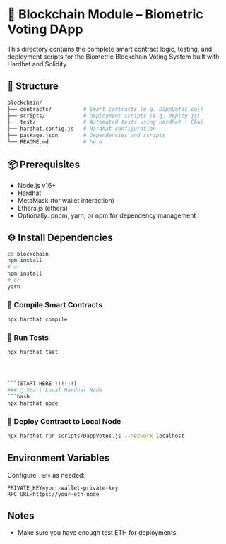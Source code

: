 # 🔗 Blockchain Module – Biometric Voting DApp
This directory contains the complete smart contract logic, testing, and deployment scripts for the Biometric Blockchain Voting System built with Hardhat and Solidity.

## 📁 Structure
```bash
blockchain/
├── contracts/          # Smart contracts (e.g. DappVotes.sol)
├── scripts/            # Deployment scripts (e.g. deploy.js)
├── test/               # Automated tests using Hardhat + Chai
├── hardhat.config.js   # Hardhat configuration
├── package.json        # Dependencies and scripts
└── README.md           # here
```

## 📦 Prerequisites
- Node.js v16+
- Hardhat
- MetaMask (for wallet interaction)
- Ethers.js (ethers)
- Optionally: pnpm, yarn, or npm for dependency management

## ⚙️ Install Dependencies
```bash
cd blockchain
npm install
# or
npm install
# or
yarn
```

### 🔨 Compile Smart Contracts
```bash
npx hardhat compile
```
### 🧪 Run Tests
```bash
npx hardhat test




```(START HERE !!!!!!)
### 🧱 Start Local Hardhat Node
```bash
npx hardhat node
```
### 🚀 Deploy Contract to Local Node
```bash
npx hardhat run scripts/DappVotes.js --network localhost
```

## Environment Variables
Configure `.env` as needed:
```env
PRIVATE_KEY=your-wallet-private-key
RPC_URL=https://your-eth-node
```

## Notes
- Make sure you have enough test ETH for deployments.
